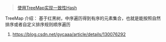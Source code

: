 > [使用TreeMap实现一致性Hash](../../../../数据结构与算法/algorithm/使用TreeMap实现一致性Hash.md)

TreeMap 介绍： 基于红黑树，中序遍历得到有序的元素集合，也就是能按照自然排序或者自定义排序规则顺序遍历

1. https://blog.csdn.net/gycaaa/article/details/130076292

